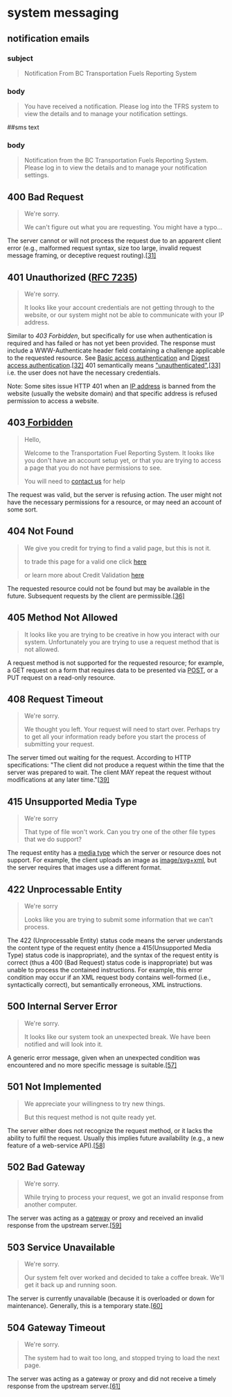 # system messaging

## notification emails

### subject
>  Notification From BC Transportation Fuels Reporting System  
### body 
> You have received a notification. Please log into the TFRS system to view the details and to manage your notification settings.

##sms text
### body 
> Notification from the BC Transportation Fuels Reporting System. Please log in to view the details and to manage your notification settings.

##  400 Bad Request

>  We're sorry.
>
>  We can't figure out what you are requesting. You might have a typo...

The server cannot or will not process the request due to an apparent client error (e.g., malformed request syntax, size too large, invalid request message framing, or deceptive request routing).[[31\]](https://en.wikipedia.org/wiki/List_of_HTTP_status_codes#cite_note-rfc7231-400-32)

## 401 Unauthorized ([RFC 7235](https://tools.ietf.org/html/rfc7235))

> We're sorry.
>
> It looks like your account credentials are not getting through to the website, or our system might not be able to communicate with your IP address.

Similar to *403 Forbidden*, but specifically for use when authentication is required and has failed or has not yet been provided. The response must include a WWW-Authenticate header field containing a challenge applicable to the requested resource. See [Basic access authentication](https://en.wikipedia.org/wiki/Basic_access_authentication) and [Digest access authentication](https://en.wikipedia.org/wiki/Digest_access_authentication).[[32\]](https://en.wikipedia.org/wiki/List_of_HTTP_status_codes#cite_note-33) 401 semantically means ["unauthenticated"](https://en.wikipedia.org/wiki/Authentication),[[33\]](https://en.wikipedia.org/wiki/List_of_HTTP_status_codes#cite_note-rfc7235-401-34) i.e. the user does not have the necessary credentials.

Note: Some sites issue HTTP 401 when an [IP address](https://en.wikipedia.org/wiki/IP_address) is banned from the website (usually the website domain) and that specific address is refused permission to access a website.

## 403[ Forbidden](https://en.wikipedia.org/wiki/HTTP_403)

> Hello,
>
> Welcome to the Transportation Fuel Reporting System. It looks like you don't have an account setup yet, or that you are trying to access a page that you do not have permissions to see.
>
> You will need to <a href="#">contact us</a> for help 

The request was valid, but the server is refusing action. The user might not have the necessary permissions for a resource, or may need an account of some sort.

## 404 Not Found

> We give you credit for trying to find a valid page, but this is not it.  
>
> to trade this page for a valid one click <a href="http://dev.lowcarbonfuels.gov.bc.ca/">here</a>  
>
> or learn more about Credit Validation <a href="http://www2.gov.bc.ca/gov/content/industry/electricity-alternative-energy/transportation-energies/renewable-low-carbon-fuels/credits-transfers">here</a>

The requested resource could not be found but may be available in the future. Subsequent requests by the client are permissible.[[36\]](https://en.wikipedia.org/wiki/List_of_HTTP_status_codes#cite_note-37)

## 405 Method Not Allowed

> It looks like you are trying to be creative in how you interact with our system.  Unfortunately you are trying to use a request method that is not allowed.

A request method is not supported for the requested resource; for example, a GET request on a form that requires data to be presented via [POST](https://en.wikipedia.org/wiki/POST_(HTTP)), or a PUT request on a read-only resource.

## 408 Request Timeout

> We're sorry.
>
> We thought you left. Your request will need to start over.  Perhaps try to get all your information ready before you start the process of submitting your request.

The server timed out waiting for the request. According to HTTP specifications: "The client did not produce a request within the time that the server was prepared to wait. The client MAY repeat the request without modifications at any later time."[[39\]](https://en.wikipedia.org/wiki/List_of_HTTP_status_codes#cite_note-40)

## 415 Unsupported Media Type

> We're sorry
>
> That type of file won't work. Can you try one of the other file types that we do support?

The request entity has a [media type](https://en.wikipedia.org/wiki/Internet_media_type) which the server or resource does not support. For example, the client uploads an image as [image/svg+xml](https://en.wikipedia.org/wiki/Scalable_Vector_Graphics), but the server requires that images use a different format.

## 422 Unprocessable Entity

> We're sorry
>
> Looks like you are trying to submit some information that we can't process.

The 422 (Unprocessable Entity) status code means the server understands the content type of the request entity (hence a 415(Unsupported Media Type) status code is inappropriate), and the syntax of the request entity is correct (thus a 400 (Bad Request) status code is inappropriate) but was unable to process the contained instructions. For example, this error condition may occur if an XML request body contains well-formed (i.e., syntactically correct), but semantically erroneous, XML instructions.

## 500 Internal Server Error

> We're sorry.
>
> It looks like our system took an unexpected break. We have been notified and will look into it.

A generic error message, given when an unexpected condition was encountered and no more specific message is suitable.[[57\]](https://en.wikipedia.org/wiki/List_of_HTTP_status_codes#cite_note-58)

## 501 Not Implemented

> We appreciate your willingness to try new things.
>
> But this request method is not quite ready yet. 

The server either does not recognize the request method, or it lacks the ability to fulfil the request. Usually this implies future availability (e.g., a new feature of a web-service API).[[58\]](https://en.wikipedia.org/wiki/List_of_HTTP_status_codes#cite_note-59)

## 502 Bad Gateway

> We're sorry.
>
> While trying to process your request, we got an invalid response from another computer.

The server was acting as a [gateway](https://en.wikipedia.org/wiki/Gateway_(telecommunications)) or proxy and received an invalid response from the upstream server.[[59\]](https://en.wikipedia.org/wiki/List_of_HTTP_status_codes#cite_note-60)

## 503 Service Unavailable

> We're sorry.
>
> Our system felt over worked and decided to take a coffee break.  We'll get it back up and running soon.

The server is currently unavailable (because it is overloaded or down for maintenance). Generally, this is a temporary state.[[60\]](https://en.wikipedia.org/wiki/List_of_HTTP_status_codes#cite_note-61)

## 504 Gateway Timeout

> We're sorry.
>
> The system had to wait too long, and stopped trying to load the next page.

The server was acting as a gateway or proxy and did not receive a timely response from the upstream server.[[61\]](https://en.wikipedia.org/wiki/List_of_HTTP_status_codes#cite_note-62)
